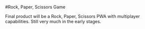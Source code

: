 #Rock, Paper, Scissors Game

Final product will be a Rock, Paper, Scissors PWA with multiplayer capabilities. Still very much in the early stages.
